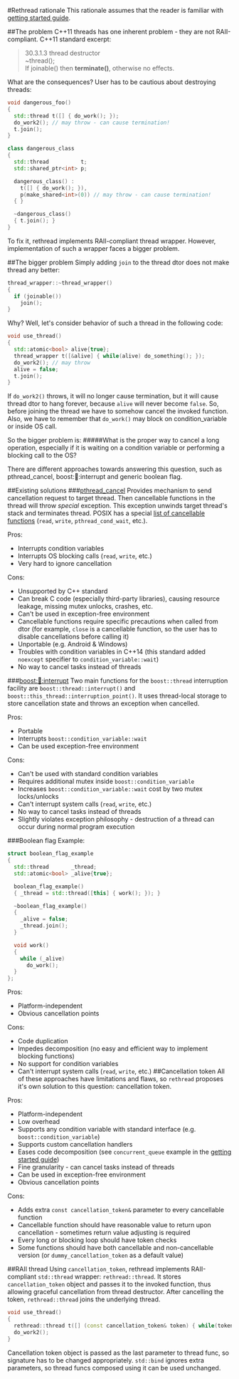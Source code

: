 #Rethread rationale
This rationale assumes that the reader is familiar with [getting started guide](docs/Primer.md).

##The problem
C++11 threads has one inherent problem - they are not RAII-compliant. C++11 standard excerpt:

> 30.3.1.3 thread destructor  
>   ~thread();  
>   If joinable() then **terminate()**, otherwise no effects.

What are the consequences? User has to be cautious about destroying threads:

```cpp
void dangerous_foo()
{
  std::thread t([] { do_work(); });
  do_work2(); // may throw - can cause termination!
  t.join();
}

class dangerous_class
{
  std::thread          t;
  std::shared_ptr<int> p;

  dangerous_class() :
    t([] { do_work(); }),
    p(make_shared<int>(0)) // may throw - can cause termination!
  { }

  ~dangerous_class()
  { t.join(); }
}
```
To fix it, rethread implements RAII-compliant thread wrapper. However, implementation of such a wrapper faces a bigger problem.

##The bigger problem
Simply adding `join` to the thread dtor does not make thread any better:
```cpp
thread_wrapper::~thread_wrapper()
{
  if (joinable())
    join();
}
```
Why? Well, let's consider behavior of such a thread in the following code:
```cpp
void use_thread()
{
  std::atomic<bool> alive{true};
  thread_wrapper t([&alive] { while(alive) do_something(); });
  do_work2(); // may throw
  alive = false;
  t.join();
}
```
If `do_work2()` throws, it will no longer cause termination, but it will cause thread dtor to hang forever, because `alive` will never become `false`. So, before joining the thread we have to somehow cancel the invoked function. Also, we have to remember that `do_work()` may block on condition_variable or inside OS call.

So the bigger problem is:
#####What is the proper way to cancel a long operation, especially if it is waiting on a condition variable or performing a blocking call to the OS?

There are different approaches towards answering this question, such as pthread_cancel, boost::thread::interrupt and generic boolean flag.

##Existing solutions
###[pthread_cancel](http://pubs.opengroup.org/onlinepubs/009695399/functions/pthread_cancel.html)
Provides mechanism to send cancellation request to target thread. Then cancellable functions in the thread will throw _special_ exception. This exception unwinds target thread's stack and terminates thread. POSIX has a special [list of cancellable functions](http://pubs.opengroup.org/onlinepubs/009695399/functions/xsh_chap02_09.html) (`read`, `write`, `pthread_cond_wait`, etc.).

Pros:
+ Interrupts condition variables
+ Interrupts OS blocking calls (`read`, `write`, etc.)
+ Very hard to ignore cancellation

Cons:
- Unsupported by C++ standard
- Can break C code (especially third-party libraries), causing resource leakage, missing mutex unlocks, crashes, etc.
- Can't be used in exception-free environment
- Cancellable functions require specific precautions when called from dtor (for example, `close` is a cancellable function, so the user has to disable cancellations before calling it)
- Unportable (e.g. Android & Windows)
- Troubles with condition variables in C++14 (this standard added `noexcept` specifier to `condition_variable::wait`)
- No way to cancel tasks instead of threads

###[boost::thread::interrupt](http://www.boost.org/doc/libs/1_61_0/doc/html/thread/thread_management.html#thread.thread_management.tutorial.interruption)
Two main functions for the `boost::thread` interruption facility are `boost::thread::interrupt()` and `boost::this_thread::interruption_point()`. It uses thread-local storage to store cancellation state and throws an exception when cancelled.

Pros:
+ Portable
+ Interrupts `boost::condition_variable::wait`
+ Can be used exception-free environment

Cons:
- Can't be used with standard condition variables
- Requires additional mutex inside `boost::condition_variable`
- Increases `boost::condition_variable::wait` cost by two mutex locks/unlocks
- Can't interrupt system calls (`read`, `write`, etc.)
- No way to cancel tasks instead of threads
- Slightly violates exception philosophy - destruction of a thread can occur during normal program execution

###Boolean flag
Example:
```cpp
struct boolean_flag_example
{
  std::thread       _thread;
  std::atomic<bool> _alive{true};

  boolean_flag_example()
  { _thread = std::thread([this] { work(); }); }

  ~boolean_flag_example()
  {
    _alive = false;
    _thread.join();
  }

  void work()
  {
    while (_alive)
      do_work();
  }
};
```

Pros:
+ Platform-independent
+ Obvious cancellation points

Cons:
- Code duplication
- Impedes decomposition (no easy and efficient way to implement blocking functions)
- No support for condition variables
- Can't interrupt system calls (`read`, `write`, etc.)
##Cancellation token
All of these approaches have limitations and flaws, so `rethread` proposes it's own solution to this question: cancellation token.

Pros:
+ Platform-independent
+ Low overhead
+ Supports any condition variable with standard interface (e.g. `boost::condition_variable`)
+ Supports custom cancellation handlers
+ Eases code decomposition (see `concurrent_queue` example in the [getting started guide](docs/Primer.md))
+ Fine granularity - can cancel tasks instead of threads
+ Can be used in exception-free environment
+ Obvious cancellation points

Cons:
- Adds extra `const cancellation_token&` parameter to every cancellable function
- Cancellable function should have reasonable value to return upon cancellation - sometimes return value adjusting is required
- Every long or blocking loop should have token checks
- Some functions should have both cancellable and non-cancellable version (or `dummy_cancellation_token` as a default value)

##RAII thread
Using `cancellation_token`, rethread implements RAII-compliant `std::thread` wrapper: `rethread::thread`. It stores `cancellation_token` object and passes it to the invoked function, thus allowing graceful cancellation from thread destructor. After cancelling the token, `rethread::thread` joins the underlying thread.
```cpp
void use_thread()
{
  rethread::thread t([] (const cancellation_token& token) { while(token) do_work(); });
  do_work2();
}
```
Cancellation token object is passed as the last parameter to thread func, so signature has to be changed appropriately. `std::bind` ignores extra parameters, so thread funcs composed using it can be used unchanged.
